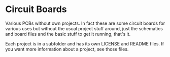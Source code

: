 Circuit Boards
==============

Various PCBs without own projects. In fact these are some circuit boards for various uses but without the usual project stuff around, just the schematics and board files and the basic stuff to get it running, that's it.

Each project is in a subfolder and has its own LICENSE and README files. If you want more information about a project, see those files.
